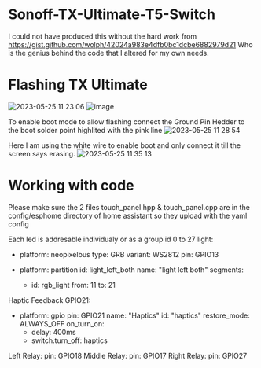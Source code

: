 # Sonoff-TX-Ultimate-T5-Switch

I could not have produced this without the hard work from https://gist.github.com/wolph/42024a983e4dfb0bc1dcbe6882979d21
Who is the genius behind the code that I altered for my own needs.

# Flashing TX Ultimate
![2023-05-25 11 23 06](https://github.com/chris2172/Sonoff-TX-Ultimate-T5-Switch/assets/11930805/b566df68-b753-4c71-b398-a3a891d231b6)
![image](https://github.com/chris2172/Sonoff-TX-Ultimate-T5-Switch/assets/11930805/4b2242b3-7521-4e22-b144-7d6f9c78cf60)

To enable boot mode to allow flashing connect the Ground Pin Hedder to the boot solder point highlited with the pink line
![2023-05-25 11 28 54](https://github.com/chris2172/Sonoff-TX-Ultimate-T5-Switch/assets/11930805/2c64072e-c4c6-4a53-9887-9af410d21c47)

Here I am using the white wire to enable boot and only connect it till the screen says erasing.
![2023-05-25 11 35 13](https://github.com/chris2172/Sonoff-TX-Ultimate-T5-Switch/assets/11930805/78573f3f-3220-4fc0-9eb2-6291fcb2f3ca)

# Working with code
Please make sure the 2 files touch_panel.hpp & touch_panel.cpp are in the config/esphome directory of home assistant so they upload with the yaml config

Each led is addresable individualy or as a group id 0 to 27
light:
  - platform: neopixelbus
    type: GRB
    variant: WS2812
    pin: GPIO13
    
  - platform: partition
    id: light_left_both
    name: "light left both"
    segments:
      - id: rgb_light
        from: 11
        to: 21
        
 Haptic Feedback GPIO21:
 
   - platform: gpio
    pin: GPIO21
    name: "Haptics"
    id: "haptics"
    restore_mode: ALWAYS_OFF
    on_turn_on:
      - delay: 400ms
      - switch.turn_off: haptics
      
      
 Left Relay: pin: GPIO18
 Middle Relay: pin: GPIO17
 Right Relay: pin: GPIO27
 
 
